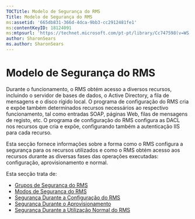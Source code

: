 ```yaml
---
TOCTitle: Modelo de Segurança do RMS
Title: Modelo de Segurança do RMS
ms:assetid: '665db831-366d-4dca-9bb3-cc2912481fe1'
ms:contentKeyID: 18124091
ms:mtpsurl: 'https://technet.microsoft.com/pt-pt/library/Cc747598(v=WS.10)'
author: SharonSears
ms.author: SharonSears
---
```


Modelo de Segurança do RMS
==========================

Durante o funcionamento, o RMS obtém acesso a diversos recursos, incluindo o servidor de bases de dados, o Active Directory, a fila de mensagens e o disco rígido local. O programa de configuração do RMS cria e expõe também determinados recursos necessários ao respectivo funcionamento, tal como entradas SOAP, páginas Web, filas de mensagens de registo, etc. O programa de configuração do RMS configura as DACL nos recursos que cria e expõe, configurando também a autenticação IIS para cada recurso.

Esta secção fornece informações sobre a forma como o RMS configura a segurança para os recursos utilizados e como o RMS obtém acesso aos recursos durante as diversas fases das operações executadas: configuração, aprovisionamento e normal.

Esta secção trata de:

-   [Grupos de Segurança do RMS](https://technet.microsoft.com/25749a83-8c12-48ec-96ad-296d31fd55d4)
-   [Modos de Segurança do RMS](https://technet.microsoft.com/d7792293-5bb2-4232-9d48-e81e87ab6219)
-   [Segurança Durante a Configuração do RMS](https://technet.microsoft.com/0a3d40b2-f27e-4e63-baff-a9c8433f5f91)
-   [Segurança Durante o Aprovisionamento](https://technet.microsoft.com/9f1282c5-5642-4870-a9a4-c3a485f8ff76)
-   [Segurança Durante a Utilização Normal do RMS](https://technet.microsoft.com/98f3d584-6320-4aa1-9959-7133cfdb6df7)
